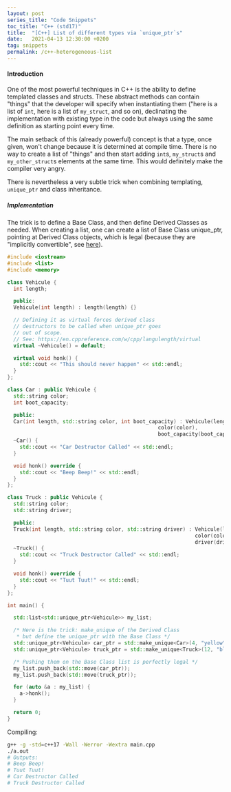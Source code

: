 ```yaml
---
layout: post
series_title: "Code Snippets"
toc_title: "C++ (std17)"
title:  "[C++] List of different types via `unique_ptr`s"
date:   2021-04-13 12:30:00 +0200
tag: snippets
permalink: /c++-heterogeneous-list
---
```


#### Introduction
One of the most powerful techniques in C++ is the ability to define templated classes and structs. These abstract methods can contain "things" that the developer will specify when instantiating them ("here is a list of `int`, here is a list of `my_struct`, and so on), declinating the implementation with existing type in the code but always using the same definition as starting point every time.

The main setback of this (already powerful) concept is that a type, once given, won't change because it is determined at compile time. There is no way to create a list of "things" and then start adding `int`s, `my_struct`s and `my_other_struct`s elements at the same time. This would definitely make the compiler very angry.

There is nevertheless a very subtle trick when combining templating, `unique_ptr` and class inheritance.

##### Implementation
The trick is to define a Base Class, and then define Derived Classes as needed. When creating a list, one can create a list of Base Class unique_ptr, pointing at Derived Class objects, which is legal (because they are "implicitly convertible", see [here](https://en.cppreference.com/w/cpp/memory/unique_ptr)).


```cpp
#include <iostream>
#include <list>
#include <memory>

class Vehicule {
  int length;

  public:
  Vehicule(int length) : length(length) {}

  // Defining it as virtual forces derived class
  // destructors to be called when unique_ptr goes
  // out of scope.
  // See: https://en.cppreference.com/w/cpp/langulength/virtual
  virtual ~Vehicule() = default;

  virtual void honk() {
    std::cout << "This should never happen" << std::endl;
  }
};

class Car : public Vehicule {
  std::string color;
  int boot_capacity;

  public:
  Car(int length, std::string color, int boot_capacity) : Vehicule(length),
                                                 color(color),
                                                 boot_capacity(boot_capacity) {}
  ~Car() {
    std::cout << "Car Destructor Called" << std::endl;
  }

  void honk() override {
    std::cout << "Beep Beep!" << std::endl;
  }
};

class Truck : public Vehicule {
  std::string color;
  std::string driver;

  public:
  Truck(int length, std::string color, std::string driver) : Vehicule(length),
                                                             color(color),
                                                             driver(driver) {}
  ~Truck() {
    std::cout << "Truck Destructor Called" << std::endl;
  }

  void honk() override {
    std::cout << "Tuut Tuut!" << std::endl;
  }
};

int main() {

  std::list<std::unique_ptr<Vehicule>> my_list;

  /* Here is the trick: make_unique of the Derived Class
   * but define the unique_ptr with the Base Class */
  std::unique_ptr<Vehicule> car_ptr = std::make_unique<Car>(4, "yellow", 300);
  std::unique_ptr<Vehicule> truck_ptr = std::make_unique<Truck>(12, "black", "John");

  /* Pushing them on the Base Class list is perfectly legal */
  my_list.push_back(std::move(car_ptr));
  my_list.push_back(std::move(truck_ptr));

  for (auto &a : my_list) {
    a->honk();
  }

  return 0;
}

```

Compiling:
```bash
g++ -g -std=c++17 -Wall -Werror -Wextra main.cpp
./a.out
# Outputs:
# Beep Beep!
# Tuut Tuut!
# Car Destructor Called
# Truck Destructor Called
```
